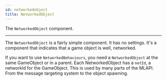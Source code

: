 ```yaml
---
id: networkedobject
title: NetworkedObject
---
```


The `NetworkedObject` component. 














---------------------------------------------------------------------------
The `NetworkedObject` is a fairly simple component. It has no settings. It's a component that indicates that a game object is well, networked. 

If you want to use `NetworkedBehaviours`, you need a `NetworkedObject` at the same GameObject or in a parent. Each NetworkedObject has a `netId`, a networkId for the GameObject. This is used by many parts of the MLAPI. From the message targeting system to the object spawning.